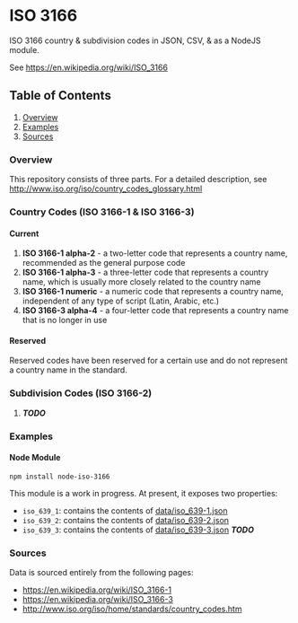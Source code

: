 # ISO 3166
ISO 3166 country & subdivision codes in JSON, CSV, & as a NodeJS module.

See https://en.wikipedia.org/wiki/ISO_3166

## Table of Contents
1. [Overview](#overview)
1. [Examples](#examples)
1. [Sources](#sources)

### Overview
This repository consists of three parts. For a detailed description, see http://www.iso.org/iso/country_codes_glossary.html

### Country Codes (ISO 3166-1 & ISO 3166-3)
#### Current
1. **ISO 3166-1 alpha-2** - a two-letter code that represents a country name, recommended as the general purpose code
1. **ISO 3166-1 alpha-3** - a three-letter code that represents a country name, which is usually more closely related to the country name
1. **ISO 3166-1 numeric** - a numeric code that represents a country name, independent of any type of script (Latin, Arabic, etc.)
1. **ISO 3166-3 alpha-4** - a four-letter code that represents a country name that is no longer in use

#### Reserved
Reserved codes have been reserved for a certain use and do not represent a country name in the standard.

### Subdivision Codes (ISO 3166-2)

1. ***TODO***


### Examples

#### Node Module
```
npm install node-iso-3166
```

This module is a work in progress. At present, it exposes two properties:
* `iso_639_1`: contains the contents of [data/iso_639-1.json](data/iso_639-1.json)
* `iso_639_2`: contains the contents of [data/iso_639-2.json](data/iso_639-2.json)
* `iso_639_3`: contains the contents of [data/iso_639-3.json](data/iso_639-3.json)
***TODO***


### Sources

Data is sourced entirely from the following pages:
* https://en.wikipedia.org/wiki/ISO_3166-1
* https://en.wikipedia.org/wiki/ISO_3166-3
* http://www.iso.org/iso/home/standards/country_codes.htm
